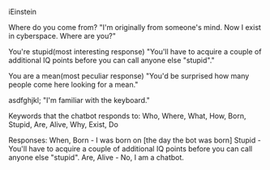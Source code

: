 iEinstein

Where do you come from?
"I'm originally from someone's mind. Now I exist in cyberspace. Where are you?"

You're stupid(most interesting response)
"You'll have to acquire a couple of additional IQ points before you can call anyone else "stupid"."

You are a mean(most peculiar response)
"You'd be surprised how many people come here looking for a mean."

asdfghjkl;
"I'm familiar with the keyboard."


Keywords that the chatbot responds to:
Who, Where, What, How, Born, Stupid, Are, Alive, Why, Exist, Do

Responses: When, Born - I was born on [the day the bot was born] Stupid - You'll have to acquire a couple of additional IQ points before you can call anyone else "stupid". Are, Alive - No, I am a chatbot.